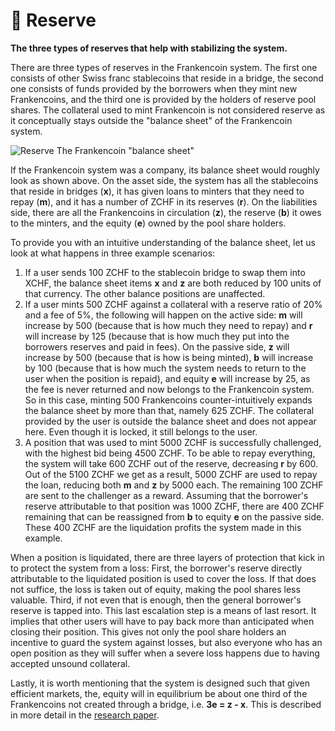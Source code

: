 # 🏦 Reserve

**The three types of reserves that help with stabilizing the system.**

There are three types of reserves in the Frankencoin system. The first one consists of other Swiss franc stablecoins that reside in a bridge, the second one consists of funds provided by the borrowers when they mint new Frankencoins, and the third one is provided by the holders of reserve pool shares. The collateral used to mint Frankencoin is not considered reserve as it conceptually stays outside the "balance sheet" of the Frankencoin system.

![Reserve](https://github.com/DFXswiss/frankencoin-docu/assets/169650174/23d82921-4c4d-4ca6-9368-1a9e4e0b0e04)
The Frankencoin "balance sheet"

If the Frankencoin system was a company, its balance sheet would roughly look as shown above. On the asset side, the system has all the stablecoins that reside in bridges (**x**), it has given loans to minters that they need to repay (**m**), and it has a number of ZCHF in its reserves (**r**). On the liabilities side, there are all the Frankencoins in circulation (**z**), the reserve (**b**) it owes to the minters, and the equity (**e**) owned by the pool share holders.

To provide you with an intuitive understanding of the balance sheet, let us look at what happens in three example scenarios:

1. If a user sends 100 ZCHF to the stablecoin bridge to swap them into XCHF, the balance sheet items **x** and **z** are both reduced by 100 units of that currency. The other balance positions are unaffected.
2. If a user mints 500 ZCHF against a collateral with a reserve ratio of 20% and a fee of 5%, the following will happen on the active side: **m** will increase by 500 (because that is how much they need to repay) and **r** will increase by 125 (because that is how much they put into the borrowers reserves and paid in fees). On the passive side, **z** will increase by 500 (because that is how is being minted), **b** will increase by 100 (because that is how much the system needs to return to the user when the position is repaid), and equity **e** will increase by 25, as the fee is never returned and now belongs to the Frankencoin system. So in this case, minting 500 Frankencoins counter-intuitively expands the balance sheet by more than that, namely 625 ZCHF. The collateral provided by the user is outside the balance sheet and does not appear here. Even though it is locked, it still belongs to the user.
3. A position that was used to mint 5000 ZCHF is successfully challenged, with the highest bid being 4500 ZCHF. To be able to repay everything, the system will take 600 ZCHF out of the reserve, decreasing **r** by 600. Out of the 5100 ZCHF we get as a result, 5000 ZCHF are used to repay the loan, reducing both **m** and **z** by 5000 each. The remaining 100 ZCHF are sent to the challenger as a reward. Assuming that the borrower's reserve attributable to that position was 1000 ZCHF, there are 400 ZCHF remaining that can be reassigned from **b** to equity **e** on the passive side. These 400 ZCHF are the liquidation profits the system made in this example.

When a position is liquidated, there are three layers of protection that kick in to protect the system from a loss: First, the borrower's reserve directly attributable to the liquidated position is used to cover the loss. If that does not suffice, the loss is taken out of equity, making the pool shares less valuable. Third, if not even that is enough, then the general borrower's reserve is tapped into. This last escalation step is a means of last resort. It implies that other users will have to pay back more than anticipated when closing their position. This gives not only the pool share holders an incentive to guard the system against losses, but also everyone who has an open position as they will suffer when a severe loss happens due to having accepted unsound collateral.

Lastly, it is worth mentioning that the system is designed such that given efficient markets, the, equity will in equilibrium be about one third of the Frankencoins not created through a bridge, i.e. **3e = z - x**. This is described in more detail in the [research paper](https://frankencoin.com/thesis-preprint-frankencoin.pdf).



